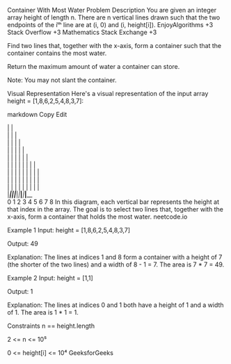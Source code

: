 Container With Most Water
Problem Description
You are given an integer array height of length n. There are n vertical lines drawn such that the two endpoints of the iᵗʰ line are at (i, 0) and (i, height[i]).
EnjoyAlgorithms
+3
Stack Overflow
+3
Mathematics Stack Exchange
+3

Find two lines that, together with the x-axis, form a container such that the container contains the most water.

Return the maximum amount of water a container can store.

Note: You may not slant the container.

Visual Representation
Here's a visual representation of the input array height = [1,8,6,2,5,4,8,3,7]:

markdown
Copy
Edit

|                             |                                      
|     |                       |                                      
|     |         |             |                                      
|     |         |     |       |                                      
|     | |       |     |       |                                      
|     | |   |   |     |   |   |                                      
|     | |   |   | |   |   |   |                                      
|     | |   |   | |   |   |   |                                      
|     | |   |   | |   |   |   |                                      
|_____|_|___|___|_|___|___|___|____                                  
  0   1   2   3   4   5   6   7   8
In this diagram, each vertical bar represents the height at that index in the array. The goal is to select two lines that, together with the x-axis, form a container that holds the most water.
neetcode.io

Example 1
Input: height = [1,8,6,2,5,4,8,3,7]

Output: 49

Explanation: The lines at indices 1 and 8 form a container with a height of 7 (the shorter of the two lines) and a width of 8 - 1 = 7. The area is 7 * 7 = 49.

Example 2
Input: height = [1,1]

Output: 1

Explanation: The lines at indices 0 and 1 both have a height of 1 and a width of 1. The area is 1 * 1 = 1.

Constraints
n == height.length

2 <= n <= 10⁵

0 <= height[i] <= 10⁴
GeeksforGeeks

